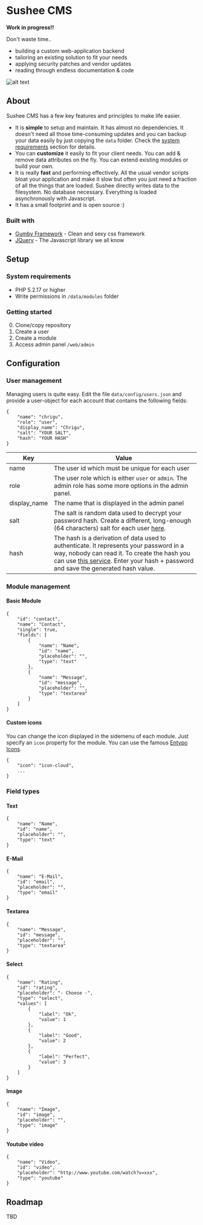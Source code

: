 Sushee CMS
==========

**Work in progress!!**

Don't waste time..
- building a custom web-application backend
- tailoring an existing solution to fit your needs
- applying security patches and vendor updates
- reading through endless documentation & code

![alt text](https://raw.githubusercontent.com/chrigu-ebert/Sushee-CMS/master/web/admin/facebook.png "Logo")

About
-----
Sushee CMS has a few key features and principles to make life easier.

- It is **simple** to setup and maintain. It has almost no dependencies. It doesn't need all those time-consuming updates and you can backup your data easily by just copying the `data` folder. Check the [system requirements](#system-requirements) section for details.
- You can **customize** it easily to fit your client needs. You can add & remove data attributes on the fly. You can extend existing modules or build your own.
- It is really **fast** and performing effectively. All the usual vendor scripts bloat your application and make it slow but often you just need a fraction of all the things that are loaded. Sushee directly writes data to the filesystem. No database necessary. Everything is loaded asynchronously with Javascript.
- It has a small footprint and is open source :)


### Built with
- [Gumby Framework](http://gumbyframework.com/) - Clean and sexy css framework
- [JQuery](http://jquery.com/) - The Javascript library we all know


Setup
-----

### System requirements
- PHP 5.2.17 or higher
- Write permissions in `/data/modules` folder

### Getting started
0. Clone/copy repository
0. Create a user
0. Create a module
0. Access admin panel `/web/admin`


Configuration
-------------

### User management

Managing users is quite easy. Edit the file `data/config/users.json` and provide a user-object for each account
that contains the following fields:

    {
        "name": "chrigu",
        "role": "user",
        "display_name": "Chrigu",
        "salt": "YOUR SALT",
        "hash": "YOUR HASH"
    }


Key | Value
--- | ---
name | The user id which must be unique for each user
role | The user role which is either `user` or `admin`. The admin role has some more options in the admin panel.
display_name | The name that is displayed in the admin panel
salt | The salt is random data used to decrypt your password hash. Create a different, long-enough (64 characters) salt for each user [here](http://www.sethcardoza.com/tools/random-password-generator/).
hash | The hash is a derivation of data used to authenticate. It represents your password in a way, nobody can read it. To create the hash you can use [this service](http://www.xorbin.com/tools/sha256-hash-calculator). Enter your hash + password and save the generated hash value.


### Module management

#### Basic Module

    {
        "id": "contact",
        "name": "Contact",
        "single": true,
        "fields": [
            {
                "name": "Name",
                "id": "name",
                "placeholder": "",
                "type": "text"
            },
            {
                "name": "Message",
                "id": "message",
                "placeholder": "",
                "type": "textarea"
            }
        ]
    }


#### Custom icons

You can change the icon displayed in the sidemenu of each module. Just specify an `icon` property for the module. You can use the famous [Entypo Icons](http://gumbyframework.com/docs/ui-kit/#!/icons).

    {
        "icon": "icon-cloud",
        ...
    }

### Field types

#### Text

    {
        "name": "Name",
        "id": "name",
        "placeholder": "",
        "type": "text"
    }

#### E-Mail

    {
        "name": "E-Mail",
        "id": "email",
        "placeholder": "",
        "type": "email"
    }

#### Textarea

    {
        "name": "Message",
        "id": "message",
        "placeholder": "",
        "type": "textarea"
    }

#### Select

    {
        "name": "Rating",
        "id": "rating",
        "placeholder": "- Choose -",
        "type": "select",
        "values": [
            {
                "label": "Ok",
                "value": 1
            },
            {
                "label": "Good",
                "value": 2
            },
            {
                "label": "Perfect",
                "value": 3
            }
        ]
    }


#### Image

    {
        "name": "Image",
        "id": "image",
        "placeholder": "",
        "type": "image"
    }

#### Youtube video

    {
        "name": "Video",
        "id": "video",
        "placeholder": "http://www.youtube.com/watch?v=xxx",
        "type": "youtube"
    }

Roadmap
-------
TBD
